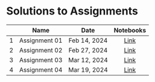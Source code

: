# Solutions to Assignments

|         | Name                                    | Date          |  Notebooks                                          |
|:-------:|:---------------------------------------:|:-------------:|:---------------------------------------------------:|
| 1       | Assignment 01                           | Feb 14, 2024  | [Link](/assets/assignmentsolutions/Assignment_01.html)   |
| 2       | Assignment 02                           | Feb 27, 2024  | [Link](/assets/assignmentsolutions/Assignment_02.html)   |
| 3       | Assignment 03                           | Mar 12, 2024  | [Link](/assets/assignmentsolutions/Assignment_03.html)   |
| 4       | Assignment 04                           | Mar 19, 2024  | [Link](/assets/assignmentsolutions/Assignment_04.html)   |